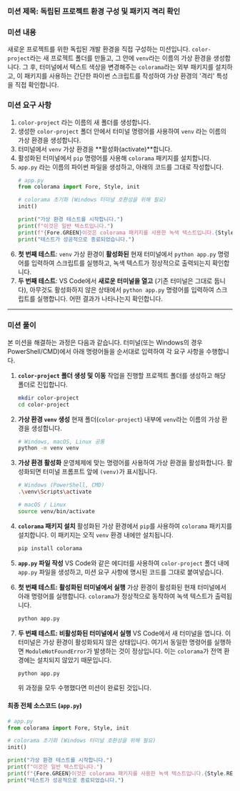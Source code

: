 ### **미션 제목**: 독립된 프로젝트 환경 구성 및 패키지 격리 확인

### **미션 내용**
새로운 프로젝트를 위한 독립된 개발 환경을 직접 구성하는 미션입니다. `color-project`라는 새 프로젝트 폴더를 만들고, 그 안에 `venv`라는 이름의 가상 환경을 생성합니다. 그 후, 터미널에서 텍스트 색상을 변경해주는 `colorama`라는 외부 패키지를 설치하고, 이 패키지를 사용하는 간단한 파이썬 스크립트를 작성하여 가상 환경의 '격리' 특성을 직접 확인합니다.

### **미션 요구 사항**
1.  `color-project` 라는 이름의 새 폴더를 생성합니다.
2.  생성한 `color-project` 폴더 안에서 터미널 명령어를 사용하여 `venv` 라는 이름의 가상 환경을 생성합니다.
3.  터미널에서 `venv` 가상 환경을 **활성화(activate)**합니다.
4.  활성화된 터미널에서 `pip` 명령어를 사용해 `colorama` 패키지를 설치합니다.
5.  `app.py` 라는 이름의 파이썬 파일을 생성하고, 아래의 코드를 그대로 작성합니다.
    ```python
    # app.py
    from colorama import Fore, Style, init

    # colorama 초기화 (Windows 터미널 호환성을 위해 필요)
    init()

    print("가상 환경 테스트를 시작합니다.")
    print(f"이것은 일반 텍스트입니다.")
    print(f"{Fore.GREEN}이것은 colorama 패키지를 사용한 녹색 텍스트입니다.{Style.RESET_ALL}")
    print("테스트가 성공적으로 종료되었습니다.")
    ```
6.  **첫 번째 테스트**: `venv` 가상 환경이 **활성화된** 현재 터미널에서 `python app.py` 명령어를 입력하여 스크립트를 실행하고, 녹색 텍스트가 정상적으로 출력되는지 확인합니다.
7.  **두 번째 테스트**: VS Code에서 **새로운 터미널을 열고** (기존 터미널은 그대로 둡니다), 아무것도 활성화하지 않은 상태에서 `python app.py` 명령어를 입력하여 스크립트를 실행합니다. 어떤 결과가 나타나는지 확인합니다.

---

### **미션 풀이**
본 미션을 해결하는 과정은 다음과 같습니다. 터미널(또는 Windows의 경우 PowerShell/CMD)에서 아래 명령어들을 순서대로 입력하여 각 요구 사항을 수행합니다.

1.  **`color-project` 폴더 생성 및 이동**
    작업을 진행할 프로젝트 폴더를 생성하고 해당 폴더로 진입합니다.
    ```bash
    mkdir color-project
    cd color-project
    ```

2.  **가상 환경 `venv` 생성**
    현재 폴더(`color-project`) 내부에 `venv`라는 이름의 가상 환경을 생성합니다.
    ```bash
    # Windows, macOS, Linux 공통
    python -m venv venv
    ```

3.  **가상 환경 활성화**
    운영체제에 맞는 명령어를 사용하여 가상 환경을 활성화합니다. 활성화되면 터미널 프롬프트 앞에 `(venv)`가 표시됩니다.
    ```bash
    # Windows (PowerShell, CMD)
    .\venv\Scripts\activate
    
    # macOS / Linux
    source venv/bin/activate
    ```

4.  **`colorama` 패키지 설치**
    활성화된 가상 환경에서 `pip`를 사용하여 `colorama` 패키지를 설치합니다. 이 패키지는 오직 `venv` 환경 내에만 설치됩니다.
    ```bash
    pip install colorama
    ```

5.  **`app.py` 파일 작성**
    VS Code와 같은 에디터를 사용하여 `color-project` 폴더 내에 `app.py` 파일을 생성하고, 미션 요구 사항에 명시된 코드를 그대로 붙여넣습니다.

6.  **첫 번째 테스트: 활성화된 터미널에서 실행**
    가상 환경이 활성화된 현재 터미널에서 아래 명령어를 실행합니다. `colorama`가 정상적으로 동작하여 녹색 텍스트가 출력됩니다.
    ```bash
    python app.py
    ```

7.  **두 번째 테스트: 비활성화된 터미널에서 실행**
    VS Code에서 새 터미널을 엽니다. 이 터미널은 가상 환경이 활성화되지 않은 상태입니다. 여기서 동일한 명령어를 실행하면 `ModuleNotFoundError`가 발생하는 것이 정상입니다. 이는 `colorama`가 전역 환경에는 설치되지 않았기 때문입니다.
    ```bash
    python app.py
    ```
    위 과정을 모두 수행했다면 미션이 완료된 것입니다.

#### **최종 전체 소스코드 (`app.py`)**
```python
# app.py
from colorama import Fore, Style, init

# colorama 초기화 (Windows 터미널 호환성을 위해 필요)
init()

print("가상 환경 테스트를 시작합니다.")
print(f"이것은 일반 텍스트입니다.")
print(f"{Fore.GREEN}이것은 colorama 패키지를 사용한 녹색 텍스트입니다.{Style.RESET_ALL}")
print("테스트가 성공적으로 종료되었습니다.")
```